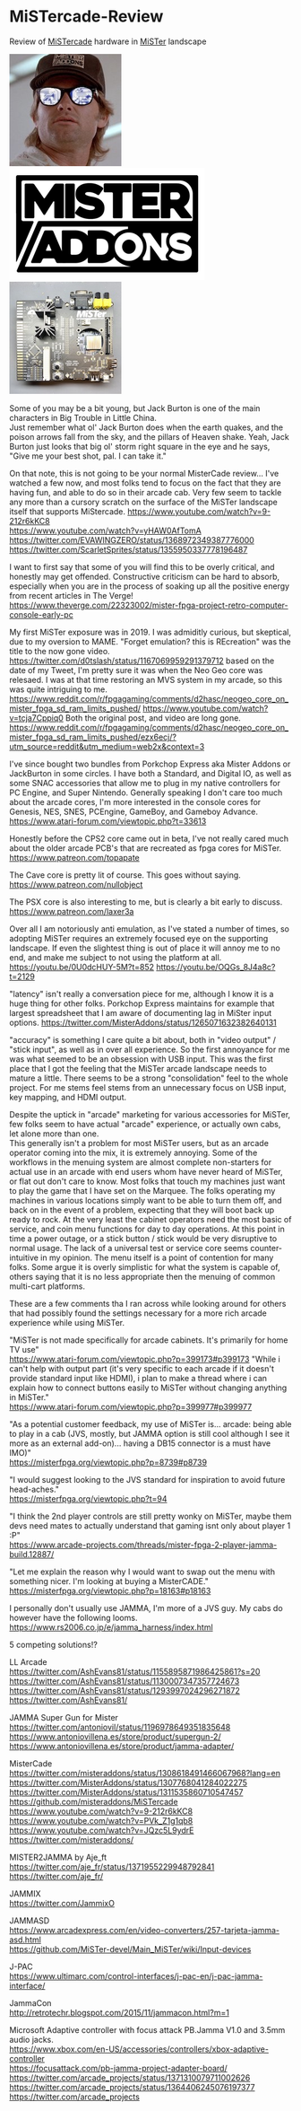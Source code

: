 # MiSTercade-Review
Review of [MiSTercade](https://misteraddons.com/products/mistercade) hardware in [MiSTer](https://github.com/MiSTer-devel/Main_MiSTer/wiki) landscape

[![Big trouble, little china](https://github.com/MAVProxyUser/MiSTercade-Review/blob/main/porkchopexpress.jpg)](https://www.imdb.com/title/tt0090728/characters/nm0000621)
[![Mister Addons](https://github.com/MAVProxyUser/MiSTercade-Review/blob/main/misteraddons.png)](https://misteraddons.com)
[![Mistercade](https://github.com/MAVProxyUser/MiSTercade-Review/blob/main/mistercade.jpg)](https://github.com/misteraddons/MiSTercade)<br>

Some of you may be a bit young, but Jack Burton is one of the main characters in Big Trouble in Little China.<br>
Just remember what ol' Jack Burton does when the earth quakes, and the poison arrows fall from the sky, and the pillars of Heaven shake. Yeah, Jack Burton just looks that big ol' storm right square in the eye and he says, "Give me your best shot, pal. I can take it."<br>

On that note, this is not going to be your normal MisterCade review... I've watched a few now, and most folks tend to focus on the fact that they are having fun, and able to do so in their 
arcade cab. Very few seem to tackle any more than a cursory scratch on the surface of the MiSTer landscape itself that supports MiStercade. 
https://www.youtube.com/watch?v=9-212r6kKC8<br>
https://www.youtube.com/watch?v=yHAW0AfTomA<br>
https://twitter.com/EVAWINGZERO/status/1368972349387776000<br>
https://twitter.com/ScarletSprites/status/1355950337778196487<br>

I want to first say that some of you will find this to be overly critical, and honestly may get offended. Constructive criticism can be hard to absorb, especially when you are
in the process of soaking up all the positive energy from recent articles in The Verge!
https://www.theverge.com/22323002/mister-fpga-project-retro-computer-console-early-pc

My first MiSTer exposure was in 2019. I was admiditly curious, but skeptical, due to my oversion to MAME. "Forget emulation? this is REcreation" was the title to the now gone video. 
https://twitter.com/d0tslash/status/1167069959291379712
based on the date of my Tweet, I'm pretty sure it was when the Neo Geo core was relesaed. I was at that time restoring an MVS system in my arcade, so this was quite intriguing to me. 
https://www.reddit.com/r/fpgagaming/comments/d2hasc/neogeo_core_on_mister_fpga_sd_ram_limits_pushed/
https://www.youtube.com/watch?v=tcja7Cppiq0
Both the original post, and video are long gone. 
https://www.reddit.com/r/fpgagaming/comments/d2hasc/neogeo_core_on_mister_fpga_sd_ram_limits_pushed/ezx6ecj/?utm_source=reddit&utm_medium=web2x&context=3

I've since bought two bundles from Porkchop Express aka Mister Addons or JackBurton in some circles. I have both a Standard, and Digital IO, as well as some SNAC accessories
that allow me to plug in my native controllers for PC Engine, and Super Nintendo. Generally speaking I don't care too much about the arcade cores, I'm more interested in the console 
cores for Genesis, NES, SNES, PCEngine, GameBoy, and Gameboy Advance. 
https://www.atari-forum.com/viewtopic.php?t=33613

Honestly before the CPS2 core came out in beta, I've not really cared much about the older arcade PCB's that are recreated as fpga cores for MiSTer. 
https://www.patreon.com/topapate

The Cave core is pretty lit of course. This goes without saying. https://www.patreon.com/nullobject

The PSX core is also interesting to me, but is clearly a bit early to discuss. https://www.patreon.com/laxer3a

Over all I am notoriously anti emulation, as I've stated a number of times, so adopting MiSTer requires an extremely focused eye on the supporting landscape. If even the slightest
thing is out of place it will annoy me to no end, and make me subject to not using the platform at all.  
https://youtu.be/0U0dcHUY-5M?t=852 
https://youtu.be/OQGs_8J4a8c?t=2129

"latency" isn't really a conversation piece for me, although I know it is a huge thing for other folks. Porkchop Express maintains for example that largest spreadsheet that I am 
aware of documenting lag in MiSter input options. 
https://twitter.com/MisterAddons/status/1265071632382640131

"accuracy" is something I care quite a bit about, both in "video output" / "stick input", as well as in over all experience. So the first annoyance for me was what seemed to be an 
obsession with USB input. This was the first place that I got the feeling that the MiSTer arcade landscape needs to mature a little. There seems to be a strong "consolidation" feel
to the whole project. For me stems feel stems from an unnecessary focus on USB input, key mapping, and HDMI output.<br> 

Despite the uptick in "arcade" marketing for various accessories for MiSTer, few folks seem to have actual "arcade" experience, or actually own cabs, let alone more than one. <br>
This generally isn't a problem for most MiSTer users, but as an arcade operator coming into the mix, it is extremely annoying. Some of the workflows in the menuing system are almost 
complete non-starters for actual use in an arcade with end users whom have never heard of MiSTer, or flat out don't care to know. Most folks that touch my machines just want to play
the game that I have set on the Marquee. The folks operating my machines in various locations simply want to be able to turn them off, and back on in the event of a problem, expecting
that they will boot back up ready to rock. At the very least the cabinet operators need the most basic of service, and coin menu functions for day to day operations. At this point in
time a power outage, or a stick button / stick would be very disruptive to normal usage. The lack of a universal test or service core seems counter-intuitive in my opinion. The menu 
itself is a point of contention for many folks. Some argue it is overly simplistic for what the system is capable of, others saying that it is no less appropriate then the menuing of
common multi-cart platforms.  

These are a few comments tha I ran across while looking around for others that had possibly found the settings necessary for a more rich arcade experience while using MiSTer. 

"MiSTer is not made specifically for arcade cabinets. It's primarily for home TV use" <br>
https://www.atari-forum.com/viewtopic.php?p=399173#p399173
"While i can't help with output part (it's very specific to each arcade if it doesn't provide standard input like HDMI), i plan to make a thread where i can explain how to connect buttons easily to MiSTer without changing anything in MiSTer." <br>
https://www.atari-forum.com/viewtopic.php?p=399977#p399977

"As a potential customer feedback, my use of MiSTer is... arcade: being able to play in a cab (JVS, mostly, but JAMMA option is still cool although I see it more as an external add-on)... having a DB15 connector is a must have IMO)" <br>
https://misterfpga.org/viewtopic.php?p=8739#p8739

"I would suggest looking to the JVS standard for inspiration to avoid future head-aches."<br>
https://misterfpga.org/viewtopic.php?t=94

"I think the 2nd player controls are still pretty wonky on MiSTer, maybe them devs need mates to actually understand that gaming isnt only about player 1 :P"<br>
https://www.arcade-projects.com/threads/mister-fpga-2-player-jamma-build.12887/

"Let me explain the reason why I would want to swap out the menu with something nicer. I'm looking at buying a MisterCADE." <br>
https://misterfpga.org/viewtopic.php?p=18163#p18163


I personally don't usually use JAMMA, I'm more of a JVS guy. My cabs do however have the following looms. <br>
https://www.rs2006.co.jp/e/jamma_harness/index.html

5 competing solutions!?

LL Arcade<br>
https://twitter.com/AshEvans81/status/1155895871986425861?s=20<br>
https://twitter.com/AshEvans81/status/1130007347357724673<br>
https://twitter.com/AshEvans81/status/1293997024296271872<br>
https://twitter.com/AshEvans81/

JAMMA Super Gun for Mister<br> 
https://twitter.com/antoniovil/status/1196978649351835648<br>
https://www.antoniovillena.es/store/product/supergun-2/ <br>
https://www.antoniovillena.es/store/product/jamma-adapter/ <br>

MisterCade<br> 
https://twitter.com/misteraddons/status/1308618491466067968?lang=en<br>
https://twitter.com/MisterAddons/status/1307768041284022275<br>
https://twitter.com/MisterAddons/status/1311535860710547457<br>
https://github.com/misteraddons/MiSTercade<br>
https://www.youtube.com/watch?v=9-212r6kKC8<br>
https://www.youtube.com/watch?v=PVk_Z1g1qb8<br>
https://www.youtube.com/watch?v=JQzc5L9ydrE<br>
https://twitter.com/misteraddons/

MISTER2JAMMA by Aje_ft<br> 
https://twitter.com/aje_fr/status/1371955229948792841<br>
https://twitter.com/aje_fr/

JAMMIX <br>
https://twitter.com/JammixO

JAMMASD<br>
https://www.arcadexpress.com/en/video-converters/257-tarjeta-jamma-asd.html<br>
https://github.com/MiSTer-devel/Main_MiSTer/wiki/Input-devices

J-PAC<br>
https://www.ultimarc.com/control-interfaces/j-pac-en/j-pac-jamma-interface/

JammaCon<br>
http://retrotechr.blogspot.com/2015/11/jammacon.html?m=1

Microsoft Adaptive controller with focus attack PB.Jamma V1.0 and 3.5mm audio jacks.<br>
https://www.xbox.com/en-US/accessories/controllers/xbox-adaptive-controller<br>
https://focusattack.com/pb-jamma-project-adapter-board/<br>
https://twitter.com/arcade_projects/status/1371310079711002626<br>
https://twitter.com/arcade_projects/status/1364406245076197377<br>
https://twitter.com/arcade_projects

